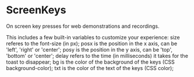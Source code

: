 # ScreenKeys
On screen key presses for web demonstrations and recordings.

This includes a few built-in variables to customize your experience:
size referes to the font-size (in px);
posx is the position in the x axis, can be 'left', 'right' or 'center';
posy is the position in the y axis, can be 'top', 'bottom' or 'center';
delay refers to the time (in milliseconds) it takes for the toast to disappear;
bg is the color of the background of the keys (CSS background-color);
txt is the color of the text of the keys (CSS color);